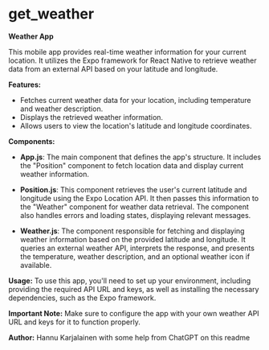 # get_weather

**Weather App**

This mobile app provides real-time weather information for your current location. It utilizes the Expo framework for React Native to retrieve weather data from an external API based on your latitude and longitude.

**Features:**
- Fetches current weather data for your location, including temperature and weather description.
- Displays the retrieved weather information.
- Allows users to view the location's latitude and longitude coordinates.

**Components:**
- **App.js**: The main component that defines the app's structure. It includes the "Position" component to fetch location data and display current weather information.

- **Position.js**: This component retrieves the user's current latitude and longitude using the Expo Location API. It then passes this information to the "Weather" component for weather data retrieval. The component also handles errors and loading states, displaying relevant messages.

- **Weather.js**: The component responsible for fetching and displaying weather information based on the provided latitude and longitude. It queries an external weather API, interprets the response, and presents the temperature, weather description, and an optional weather icon if available.

**Usage:**
To use this app, you'll need to set up your environment, including providing the required API URL and keys, as well as installing the necessary dependencies, such as the Expo framework.

**Important Note:**
Make sure to configure the app with your own weather API URL and keys for it to function properly.

**Author:**
Hannu Karjalainen with some help from ChatGPT on this readme

